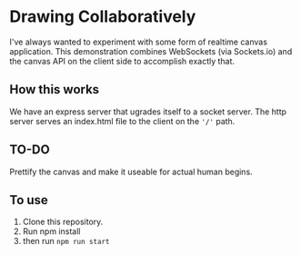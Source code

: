 # Drawing Collaboratively

I've always wanted to experiment with some form of realtime canvas application. This demonstration combines WebSockets (via Sockets.io) and the canvas API on the client side to accomplish exactly that.

## How this works
We have an express server that ugrades itself to a socket server. The http server serves an index.html file to the client on the `'/'` path. 

## TO-DO
Prettify the canvas and make it useable for actual human begins. 

## To use
1. Clone this repository.
2. Run npm install
3. then run `npm run start`